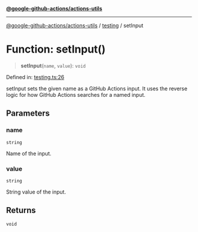 [**@google-github-actions/actions-utils**](../../README.md)

***

[@google-github-actions/actions-utils](../../modules.md) / [testing](../README.md) / setInput

# Function: setInput()

> **setInput**(`name`, `value`): `void`

Defined in: [testing.ts:26](https://github.com/google-github-actions/actions-utils/blob/main/src/testing.ts#L26)

setInput sets the given name as a GitHub Actions input. It uses the reverse
logic for how GitHub Actions searches for a named input.

## Parameters

### name

`string`

Name of the input.

### value

`string`

String value of the input.

## Returns

`void`
